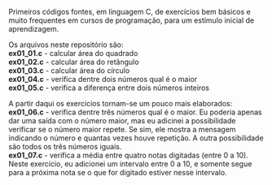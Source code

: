 Primeiros códigos fontes, em linguagem C, de exercícios bem básicos e muito frequentes em cursos de programação, para um estímulo inicial de aprendizagem. 
<p>
Os arquivos neste repositório são:<br>
<b>ex01_01.c</b> - calcular área do quadrado<br>
<b>ex01_02.c</b> - calcular área do retângulo<br>
<b>ex01_03.c</b> - calcular área do círculo<br>
<b>ex01_04.c</b> - verifica dentre dois números qual é o maior<br>
<b>ex01_05.c</b> - verifica a diferença entre dois números inteiros
<p>
A partir daqui os exercícios tornam-se um pouco mais elaborados:<br>  
<b>ex01_06.c</b> - verifica dentre três números qual é o maior. Eu poderia apenas dar uma saída com o número maior, mas eu adicinei a possibilidade verificar se o número maior repete. Se sim, ele mostra a mensagem indicando o número e quantas vezes houve repetição. A outra possibilidade são todos os três números iguais.<br>
<b>ex01_07.c</b> - verifica a média entre quatro notas digitadas (entre 0 a 10). Neste exercício, eu adicionei um intervalo entre 0 a 10, e somente segue para a próxima nota se o que for digitado estiver nesse intervalo.<br>
